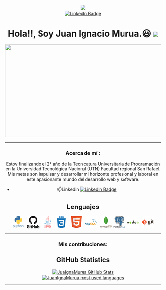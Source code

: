 <div id="header" align="center">
  <img src="https://media.giphy.com/media/xBTSwCTFkgfcdTjHMz/giphy.gif" width="100"/>
</div>
<div id="badges" align="center">
    <a href="www.linkedin.com/in/juan-ignacio-murúa-7333641a8">
      <img src="https://img.shields.io/badge/LinkedIn-blue?style=for-the-badge&logo=linkedin&logoColor=white" alt="LinkedIn Badge"/>
    </a>
  <h1>
   Hola!!, Soy Juan Ignacio Murua.😃
    <img src="https://media.giphy.com/media/hvRJCLFzcasrR4ia7z/giphy.gif" width="30px"/>
  </h1>
  <div align="center">
    <img src="https://media.giphy.com/media/dWesBcTLavkZuG35MI/giphy.gif" width="600" height="300"/>
  </div>
  
  ---

### Acerca de mí :
Estoy finalizando el 2° año de la Tecnicatura Universitaria de Programación en la Universidad Tecnológica Nacional (UTN) Facultad regional San Rafael. 
Mis metas son impulsar y desarrollar mi horizonte profesional y laboral en este apasionante mundo del desarrollo web y software.

- :mailbox:Linkedin [![Linkedin Badge](https://img.shields.io/badge/LinkedIn-blue?style=flat&logo=Linkedin&logoColor=white)](www.linkedin.com/in/juan-ignacio-murúa-7333641a8)
<div>
    <h2 align="center">Lenguajes</h2>
    <img src="https://github.com/devicons/devicon/blob/master/icons/python/python-original-wordmark.svg" title="Python" alt="Python" width="40" height="40"/>&nbsp;
    <img src="https://github.com/devicons/devicon/blob/master/icons/github/github-original-wordmark.svg" title="GitHub" alt="GitHub" width="40" height="40"/>&nbsp;
   <img src="https://raw.githubusercontent.com/devicons/devicon/master/icons/java/java-original-wordmark.svg" title="Java" alt="Java" width="40" height="40"/>
    <img src="https://github.com/devicons/devicon/blob/master/icons/css3/css3-plain-wordmark.svg"  title="CSS3" alt="CSS" width="40" height="40"/>&nbsp;
    <img src="https://github.com/devicons/devicon/blob/master/icons/html5/html5-original.svg" title="HTML5" alt="HTML" width="40" height="40"/>&nbsp;
    <img src="https://github.com/devicons/devicon/blob/master/icons/mysql/mysql-original-wordmark.svg" title="MySQL"  alt="MySQL" width="40" height="40"/>&nbsp;
  <img src="https://raw.githubusercontent.com/devicons/devicon/master/icons/mongodb/mongodb-original-wordmark.svg" title="MongoDB" alt="MongoDB" width="40" height="40"/>
  <img src="https://raw.githubusercontent.com/devicons/devicon/master/icons/postgresql/postgresql-original-wordmark.svg" title="PostgreSQL" alt="PostgreSQL" width="40" height="40"/>
    <img src="https://github.com/devicons/devicon/blob/master/icons/nodejs/nodejs-original-wordmark.svg" title="NodeJS" alt="NodeJS" width="40" height="40"/>&nbsp;
    <img src="https://github.com/devicons/devicon/blob/master/icons/git/git-original-wordmark.svg" title="Git" **alt="Git" width="40" height="40"/>

  </div>

  ---

### Mis contribuciones:
## GitHub Statistics
[![JuaIgnaMurua GitHub Stats](https://github-readme-stats.vercel.app/api?username=JuanIgnaMurua&show_icons=true&theme=radical)](https://github.com/JuanIgnaMurua?tab=overview)
<br>
<a href="https://github.com/JuanignaMurua?tab=overview">
<img align="center" alt="JuanIgnaMurua most used languages" src="https://github-readme-stats.vercel.app/api/top-langs/?username=JuanIgnaMurua&layout=compact&langs_count=9&theme=radical&exclude_repo=Optifine-Mod-Coder-Pack-1.16.1,Projects"/>
</a>



---
